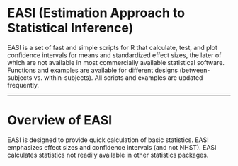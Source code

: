 # EASI (Estimation Approach to Statistical Inference)

EASI is a set of fast and simple scripts for R that calculate, test, and plot confidence intervals for means and standardized effect sizes, the later of which are not available in most commercially available statistical software. Functions and examples are available for different designs (between-subjects vs. within-subjects). All scripts and examples are updated frequently.

------

# Overview of EASI

EASI is designed to provide quick calculation of basic statistics.
EASI emphasizes effect sizes and confidence intervals (and not NHST).
EASI calculates statistics not readily available in other statistics packages.


